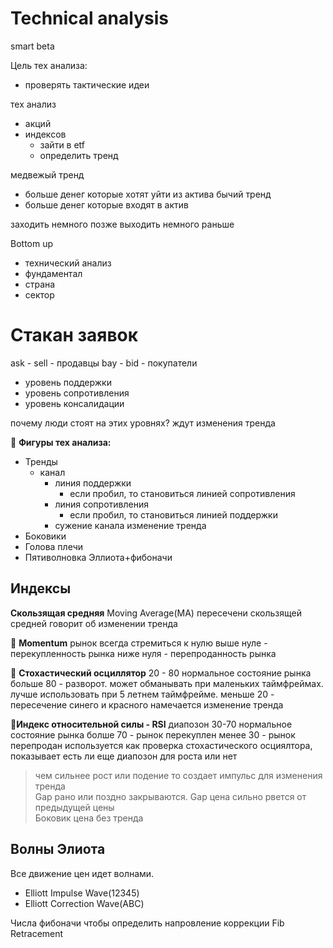 # Technical analysis


smart beta

Цель тех анализа:
- проверять тактические идеи


тех анализ 
- акций
- индексов
  - зайти в etf
  - определить тренд

медвежый тренд
 - больше денег которые хотят уйти из актива
бычий тренд
 - больше денег которые входят в актив

заходить немного позже
выходить немного раньше

Bottom up
 - технический анализ
 - фундаментал
 - страна
 - сектор

# Стакан заявок

ask - sell - продавцы
bay - bid - покупатели

- уровень поддержки
- уровень сопротивления
- уровень консалидации

почему люди стоят на этих уровнях? 
    ждут изменения тренда


:frog:
**Фигуры тех анализа:**
* Тренды
    * канал
        * линия поддержки  
            * если пробил, то становиться линией сопротивления
        * линия сопротивления 
            * если пробил, то становиться линией поддержки
        * сужение канала изменение тренда
* Боковики
* Голова плечи
* Пятиволновка Эллиота+фибоначи


## Индексы
**Скользящая средняя**
Moving Average(MA)
пересечени скользящей средней говорит об изменении тренда

:panda_face: **Momentum**
рынок всегда стремиться к нулю 
выше нуле - перекупленность рынка
ниже нуля - перепроданность рынка

:camel: **Стохастический осциллятор**
20 - 80  нормальное состояние рынка
больше 80 - разворот. может обманывать при маленьких таймфреймах. лучше использовать при 5 летнем таймфрейме.
меньше 20 - 
пересечение синего и красного намечается изменение тренда  

:whale2:**Индекс относительной силы - RSI**
диапозон 30-70 нормальное состояние рынка
болше 70 - рынок перекуплен
менее 30 - рынок перепродан
используется как проверка стохастического осциялтора, показывает есть ли еще диапозон для роста или нет

> чем сильнее рост или подение то создает импульс для изменения тренда  
> Gap рано или поздно закрываются. Gap цена сильно рвется от предыдущей цены  
> Боковик цена без тренда


## Волны Элиота
Все движение цен идет волнами.
- Elliott Impulse Wave(12345)
- Elliott Correction Wave(ABC)
  
Числа фибоначи чтобы определить напровление коррекции
Fib Retracement